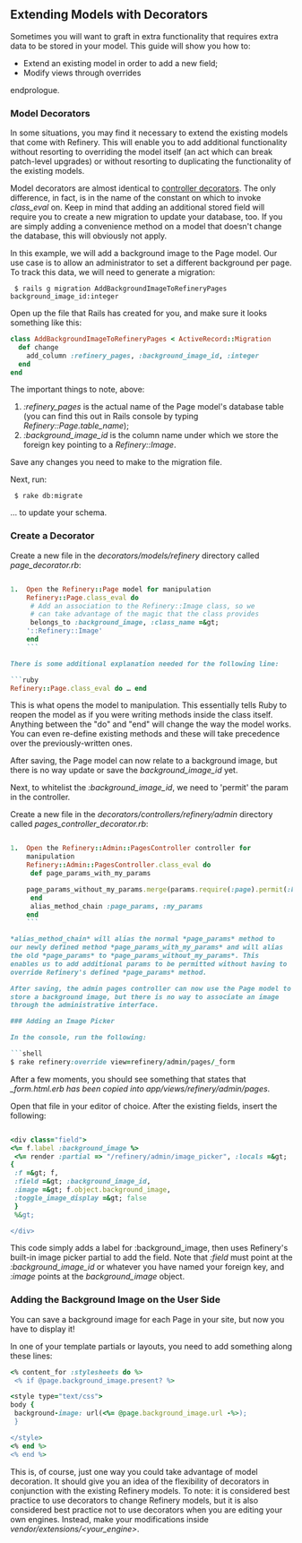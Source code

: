 Extending Models with Decorators
--------------------------------

Sometimes you will want to graft in extra functionality that requires
extra data to be stored in your model. This guide will show you how to:

-   Extend an existing model in order to add a new field;
-   Modify views through overrides

endprologue.

### Model Decorators

In some situations, you may find it necessary to extend the existing
models that come with Refinery. This will enable you to add additional
functionality without resorting to overriding the model itself (an act
which can break patch-level upgrades) or without resorting to
duplicating the functionality of the existing models.

Model decorators are almost identical to [controller
decorators](/guides/extending-controllers-and-models-with-decorators).
The only difference, in fact, is in the name of the constant on which to
invoke *class_eval* on. Keep in mind that adding an additional stored
field will require you to create a new migration to update your
database, too. If you are simply adding a convenience method on a model
that doesn't change the database, this will obviously not apply.

In this example, we will add a background image to the Page model. Our
use case is to allow an administrator to set a different background per
page. To track this data, we will need to generate a migration:

```shell
 $ rails g migration AddBackgroundImageToRefineryPages
background_image_id:integer
```

Open up the file that Rails has created for you, and make sure it looks
something like this:
```ruby
class AddBackgroundImageToRefineryPages < ActiveRecord::Migration
  def change
    add_column :refinery_pages, :background_image_id, :integer
  end
end
```

The important things to note, above:

1.  *:refinery_pages* is the actual name of the Page model's database
    table (you can find this out in Rails console by typing
    *Refinery::Page.table_name*);
2.  *:background_image_id* is the column name under which we store the
    foreign key pointing to a *Refinery::Image*.

Save any changes you need to make to the migration file.

Next, run:

```shell
 $ rake db:migrate
```

… to update your schema.

### Create a Decorator

Create a new file in the *decorators/models/refinery* directory called
*page_decorator.rb*:

```ruby

1.  Open the Refinery::Page model for manipulation
    Refinery::Page.class_eval do
     # Add an association to the Refinery::Image class, so we
     # can take advantage of the magic that the class provides
     belongs_to :background_image, :class_name =&gt;
    '::Refinery::Image'
    end
    ```

There is some additional explanation needed for the following line:

```ruby
Refinery::Page.class_eval do … end
```

This is what opens the model to manipulation. This essentially tells
Ruby to reopen the model as if you were writing methods inside the class
itself. Anything between the "do" and "end" will change the way the
model works. You can even re-define existing methods and these will take
precedence over the previously-written ones.

After saving, the Page model can now relate to a background image, but
there is no way update or save the *background_image_id* yet.

Next, to whitelist the *:background_image_id*, we need to 'permit' the
param in the controller.

Create a new file in the *decorators/controllers/refinery/admin*
directory called *pages_controller_decorator.rb*:

```ruby

1.  Open the Refinery::Admin::PagesController controller for
    manipulation
    Refinery::Admin::PagesController.class_eval do
     def page_params_with_my_params

    page_params_without_my_params.merge(params.require(:page).permit(:background_image_id))
     end
     alias_method_chain :page_params, :my_params
    end
    ```

*alias_method_chain* will alias the normal *page_params* method to
our newly defined method *page_params_with_my_params* and will alias
the old *page_params* to *page_params_without_my_params*. This
enables us to add additional params to be permitted without having to
override Refinery's defined *page_params* method.

After saving, the admin pages controller can now use the Page model to
store a background image, but there is no way to associate an image
through the administrative interface.

### Adding an Image Picker

In the console, run the following:

```shell
$ rake refinery:override view=refinery/admin/pages/_form
```

After a few moments, you should see something that states that
*_form.html.erb has been copied into app/views/refinery/admin/pages*.

Open that file in your editor of choice. After the existing fields,
insert the following:

```ruby

<div class="field">
<%= f.label :background_image %>
 <%= render :partial => "/refinery/admin/image_picker", :locals =&gt;
{
 :f =&gt; f,
 :field =&gt; :background_image_id,
 :image =&gt; f.object.background_image,
 :toggle_image_display =&gt; false
 }
 %&gt;

</div>
```

This code simply adds a label for :background_image, then uses
Refinery's built-in image picker partial to add the field.
Note that *:field* must point at the *:background_image_id* or
whatever you have named your foreign key, and *:image* points at the
*background_image* object.

### Adding the Background Image on the User Side

You can save a background image for each Page in your site, but now you
have to display it!

In one of your template partials or layouts, you need to add something
along these lines:

```ruby
<% content_for :stylesheets do %>
 <% if @page.background_image.present? %>

<style type="text/css">
body {
 background-image: url(<%= @page.background_image.url -%>);
 }

</style>
<% end %>
<% end %>
```

This is, of course, just one way you could take advantage of model
decoration. It should give you an idea of the flexibility of decorators
in conjunction with the existing Refinery models. To note: it is
considered best practice to use decorators to change Refinery models,
but it is also considered best practice not to use decorators when you
are editing your own engines. Instead, make your modifications inside
*vendor/extensions/<your_engine>*.
